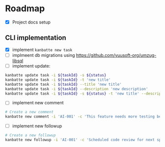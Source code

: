 
# Roadmap

- [x] Project docs setup

## CLI implementation

- [x] implement `kanbatte new task`
- [ ] implmeent db migrations using https://github.com/yuusoft-org/umzug-libsql
- [ ] implement update:
```bash
kanbatte update task -i ${taskId} -s ${status}
kanbatte update task -i ${taskId} -t 'new title'
kanbatte update task -i ${taskId} --title 'new title'
kanbatte update task -i ${taskId} --description 'new description'
kanbatte update task -i ${taskId} -s ${status} -t 'new title' --description 'new description'
```
- [ ] implement new comment
```bash
# Create a new comment
kanbatte new comment -i 'AI-001' -c 'This feature needs more testing before deployment'
```
- [ ] implement new followup
```bash
# Create a new followup
kanbatte new followup -i 'AI-001' -c 'Scheduled code review for next sprint'
```


